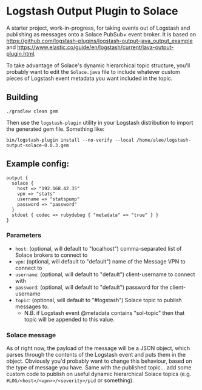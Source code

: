 # Logstash Output Plugin to Solace

A starter project, work-in-progress, for taking events out of Logstash and publishing as messages onto a Solace PubSub+ event broker.  It is based on https://github.com/logstash-plugins/logstash-output-java_output_example and https://www.elastic.co/guide/en/logstash/current/java-output-plugin.html.

To take advantage of Solace's dynamic hierarchical topic structure, you'll probably want to edit the `Solace.java` file to include whatever custom pieces of Logstash event metadata you want included in the topic.

## Building

```
./gradlew clean gem
```

Then use the `logstash-plugin` utility in your Logstash distribution to import the generated gem file. Something like:
```
bin/logstash-plugin install --no-verify --local /home/alee/logstash-output-solace-0.0.3.gem
```

## Example config:

```
output {
  solace {
    host => "192.168.42.35"
    vpn => "stats"
    username => "statspump"
    password => "password"
  }
  stdout { codec => rubydebug { "metadata" => "true" } }
}
```

### Parameters

- `host`: (optional, will default to "localhost") comma-separated list of Solace brokers to connect to
- `vpn`: (optional, will default to "default") name of the Message VPN to connect to
- `username`: (optional, will default to "default") client-username to connect with
- `password`: (optional, will default to "default") password for the client-username
- `topic`: (optional, will default to "#logstash") Solace topic to publish messages to.
    - N.B. if Logstash event @metadata contains "sol-topic" then that topic will be appended to this value.


### Solace message

As of right now, the payload of the message will be a JSON object, which parses through the contents of the Logstash event and puts them in the object.  Obviously you'd probably want to change this behaviour, based on the type
of message you have.  Same with the published topic... add some custom code to publish on useful dynamic hierarchical Solace topics (e.g. `#LOG/<host>/<vpn>>/<severity>/pid` or something).